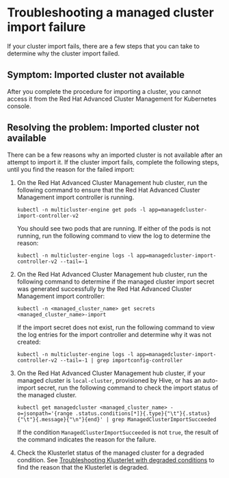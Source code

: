# Troubleshooting a managed cluster import failure

If your cluster import fails, there are a few steps that you can take to determine why the cluster import failed.  

## Symptom: Imported cluster not available

After you complete the procedure for importing a cluster, you cannot access it from the Red Hat Advanced Cluster Management for Kubernetes console.

## Resolving the problem: Imported cluster not available

There can be a few reasons why an imported cluster is not available after an attempt to import it. If the cluster import fails, complete the following steps, until you find the reason for the failed import:

1. On the Red Hat Advanced Cluster Management hub cluster, run the following command to ensure that the Red Hat Advanced Cluster Management import controller is running. 

   ```
   kubectl -n multicluster-engine get pods -l app=managedcluster-import-controller-v2
   ```

   You should see two pods that are running. If either of the pods is not running, run the following command to view the log to determine the reason:

   ```
   kubectl -n multicluster-engine logs -l app=managedcluster-import-controller-v2 --tail=-1
   ```
2. On the Red Hat Advanced Cluster Management hub cluster, run the following command to determine if the managed cluster import secret was generated successfully by the Red Hat Advanced Cluster Management import controller:

   ```
   kubectl -n <managed_cluster_name> get secrets <managed_cluster_name>-import
   ```

   If the import secret does not exist, run the following command to view the log entries for the import controller and determine why it was not created:

   ```
   kubectl -n multicluster-engine logs -l app=managedcluster-import-controller-v2 --tail=-1 | grep importconfig-controller
   ```
3. On the Red Hat Advanced Cluster Management hub cluster, if your managed cluster is `local-cluster`, provisioned by Hive, or has an auto-import secret, run the following command to check the import status of the managed cluster.

   ```
   kubectl get managedcluster <managed_cluster_name> -o=jsonpath='{range .status.conditions[*]}{.type}{"\t"}{.status}{"\t"}{.message}{"\n"}{end}' | grep ManagedClusterImportSucceeded
   ```

   If the condition `ManagedClusterImportSucceeded` is not `true`, the result of the command indicates the reason for the failure.
4. Check the Klusterlet status of the managed cluster for a degraded condition. See [Troubleshooting Klusterlet with degraded conditions](../troubleshooting/trouble_klusterlet_degraded.adoc#troubleshooting-klusterlet-with-degraded-conditions) to find the reason that the Klusterlet is degraded.
